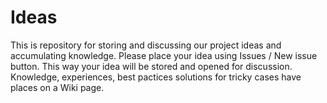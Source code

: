 Ideas
=====

This is repository for storing and discussing our project ideas and accumulating knowledge.
Please place your idea using Issues / New issue button.
This way your idea will be stored and opened for discussion.
Knowledge, experiences, best pactices solutions for tricky cases have places on a Wiki page.
